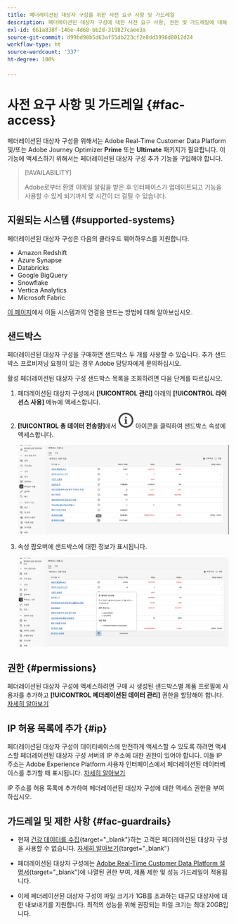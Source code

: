 ```yaml
---
title: 페더레이션된 대상자 구성을 위한 사전 요구 사항 및 가드레일
description: 페더레이션된 대상자 구성에 대한 사전 요구 사항, 권한 및 가드레일에 대해 알아보기
exl-id: 661a838f-146e-4d68-bb2d-319827caee3a
source-git-commit: d99bd98b5d63af55db223cf2e8dd3996d8012d24
workflow-type: ht
source-wordcount: '337'
ht-degree: 100%

---
```


# 사전 요구 사항 및 가드레일 {#fac-access}

페더레이션된 대상자 구성을 위해서는 Adobe Real-Time Customer Data Platform 및/또는 Adobe Journey Optimizer **Prime** 또는 **Ultimate** 패키지가 필요합니다. 이 기능에 액세스하기 위해서는 페더레이션된 대상자 구성 추가 기능을 구입해야 합니다.

>[!AVAILABILITY]
>
>Adobe로부터 환영 이메일 알림을 받은 후 인터페이스가 업데이트되고 기능을 사용할 수 있게 되기까지 몇 시간이 더 걸릴 수 있습니다.

## 지원되는 시스템 {#supported-systems}

페더레이션된 대상자 구성은 다음의 클라우드 웨어하우스를 지원합니다.

* Amazon Redshift
* Azure Synapse
* Databricks
* Google BigQuery
* Snowflake
* Vertica Analytics
* Microsoft Fabric

[이 페이지](../connections/connections.md)에서 이들 시스템과의 연결을 만드는 방법에 대해 알아보십시오.

## 샌드박스

페더레이션된 대상자 구성을 구매하면 샌드박스 두 개를 사용할 수 있습니다. 추가 샌드박스 프로비저닝 요청이 있는 경우 Adobe 담당자에게 문의하십시오.

활성 페더레이션된 대상자 구성 샌드박스 목록을 조회하려면 다음 단계를 따르십시오.

1. 페더레이션된 대상자 구성에서 **[!UICONTROL 관리]** 아래의 **[!UICONTROL 라이선스 사용]** 메뉴에 액세스합니다.

1. **[!UICONTROL 총 데이터 전송량]**&#x200B;에서 ![](assets/do-not-localize/Smock_InfoOutline_18_N.svg) 아이콘을 클릭하여 샌드박스 속성에 액세스합니다.

   ![](assets/sandbox_1.png)

1. 속성 팝오버에 샌드박스에 대한 정보가 표시됩니다.

   ![](assets/sandbox_2.png)

## 권한 {#permissions}

페더레이션된 대상자 구성에 액세스하려면 구매 시 생성된 샌드박스별 제품 프로필에 사용자를 추가하고 **[!UICONTROL 페더레이션된 데이터 관리]** 권한을 할당해야 합니다. [자세히 알아보기](feature-access.md)

## IP 허용 목록에 추가 {#ip}

페더레이션된 대상자 구성이 데이터베이스에 안전하게 액세스할 수 있도록 하려면 액세스할 페더레이션된 대상자 구성 서버의 IP 주소에 대한 권한이 있어야 합니다. 이들 IP 주소는 Adobe Experience Platform 사용자 인터페이스에서 페더레이션된 데이터베이스를 추가할 때 표시됩니다. [자세히 알아보기](../connections/connections.md)

IP 주소를 허용 목록에 추가하여 페더레이션된 대상자 구성에 대한 액세스 권한을 부여하십시오.

## 가드레일 및 제한 사항 {#fac-guardrails}

* 현재 [건강 데이터를 수집](https://experienceleague.adobe.com/ko/docs/events/customer-data-management-voices-recordings/governance/healthcare-shield){target="_blank"}하는 고객은 페더레이션된 대상자 구성을 사용할 수 없습니다. [자세히 알아보기](https://experienceleague.adobe.com/ko/docs/journey-optimizer/using/audiences-profiles-identities/audiences/about-audiences){target="_blank"}

<!--
* Federated Audience Composition is compatible with Privacy & Security Shield and can be used in all verticals except for healthcare industries. Currently, Federated Audience Composition cannot be licensed to customers looking to ingest health data. [Learn more](https://experienceleague.adobe.com/en/docs/events/customer-data-management-voices-recordings/governance/healthcare-shield){target="_blank"}-->

* 페더레이션된 대상자 구성에는 [Adobe Real-Time Customer Data Platform 설명서](https://experienceleague.adobe.com/ko/docs/experience-platform/profile/guardrails){target="_blank"}에 나열된 권한 부여, 제품 제한 및 성능 가드레일이 적용됩니다.

* 이제 페더레이션된 대상자 구성이 파일 크기가 1GB를 초과하는 대규모 대상자에 대한 내보내기를 지원합니다. 최적의 성능을 위해 권장되는 파일 크기는 최대 20GB입니다.


